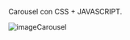Carousel con CSS + JAVASCRIPT.

![imageCarousel](https://github.com/ezomoza/Image-carousel/assets/114027093/73e69bfc-eba9-4cbf-afd9-6c71dc4cdb1c)
